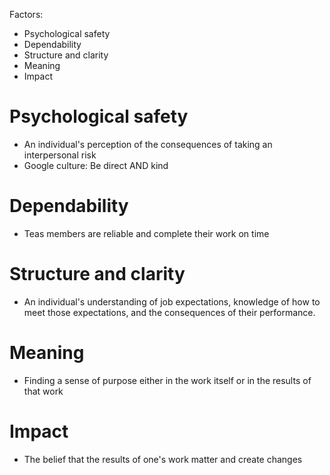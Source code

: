 Factors:
- Psychological safety
- Dependability
- Structure and clarity
- Meaning
- Impact

# Psychological safety
- An individual's perception of the consequences of taking an interpersonal risk
- Google culture: Be direct AND kind

# Dependability
- Teas members are reliable and complete their work on time

# Structure and clarity
- An individual's understanding of job expectations, knowledge of how to meet those expectations, and the consequences of their performance. 

# Meaning
- Finding a sense of purpose either in the work itself or in the results of that work

# Impact
- The belief that the results of one's work matter and create changes